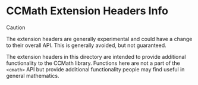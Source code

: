 # CCMath Extension Headers Info

> [!CAUTION]
> The extension headers are generally experimental and could have a change to their overall API. This is generally avoided, but not guaranteed.


The extension headers in this directory are intended to provide additional functionality to the CCMath library. 
Functions here are not a part of the `<cmath>` API but provide additional functionality people may find useful in general mathematics.